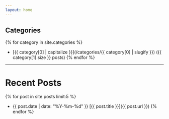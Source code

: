 ```yaml
---
layout: home
---
```


## Categories

{% for category in site.categories %}
- [{{ category[0] | capitalize }}](/categories/{{ category[0] | slugify }}) ({{ category[1].size }} posts)
{% endfor %}

---

# Recent Posts

{% for post in site.posts limit:5 %}
- {{ post.date | date: "%Y-%m-%d" }} [{{ post.title }}]({{ post.url }})
{% endfor %}
